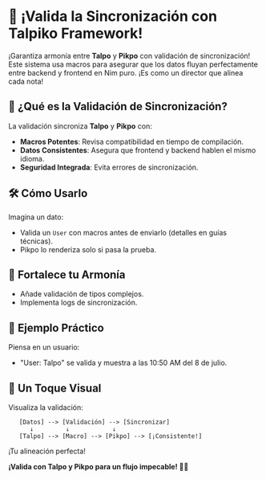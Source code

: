 # 📐 ¡Valida la Sincronización con Talpiko Framework!

¡Garantiza armonía entre **Talpo** y **Pikpo** con validación de sincronización! Este sistema usa macros para asegurar que los datos fluyan perfectamente entre backend y frontend en Nim puro. ¡Es como un director que alinea cada nota!

## 🚀 ¿Qué es la Validación de Sincronización?
La validación sincroniza **Talpo** y **Pikpo** con:
- **Macros Potentes**: Revisa compatibilidad en tiempo de compilación.
- **Datos Consistentes**: Asegura que frontend y backend hablen el mismo idioma.
- **Seguridad Integrada**: Evita errores de sincronización.

## 🛠️ Cómo Usarlo
Imagina un dato:
- Valida un `User` con macros antes de enviarlo (detalles en guías técnicas).
- Pikpo lo renderiza solo si pasa la prueba.

## 🌱 Fortalece tu Armonía
- Añade validación de tipos complejos.
- Implementa logs de sincronización.

## 🎉 Ejemplo Práctico
Piensa en un usuario:
- "User: Talpo" se valida y muestra a las 10:50 AM del 8 de julio.

## 🎨 Un Toque Visual
Visualiza la validación:
```
   [Datos] --> [Validación] --> [Sincronizar]
      ↓         ↓            ↓
   [Talpo] --> [Macro] --> [Pikpo] --> [¡Consistente!]
```
¡Tu alineación perfecta!

**¡Valida con Talpo y Pikpo para un flujo impecable! 🐾🎨**